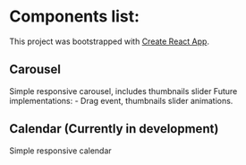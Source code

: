 # Components list: 

This project was bootstrapped with [Create React App](https://github.com/facebook/create-react-app).

## Carousel 

  Simple responsive carousel, includes thumbnails slider
  Future implementations: 
      - Drag event, thumbnails slider animations.  

## Calendar (Currently in development)
  Simple responsive calendar
